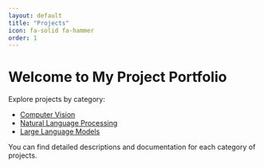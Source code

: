 ```yaml
---
layout: default
title: "Projects"
icon: fa-solid fa-hammer
order: 1
---
```


# Welcome to My Project Portfolio

Explore projects by category:

- [Computer Vision](/_tabs/projects/cv/index.md)
- [Natural Language Processing](/_tabs/projects/nlp/index.md)
- [Large Language Models](/_tabs/projects/llm/index.md)

You can find detailed descriptions and documentation for each category of projects.